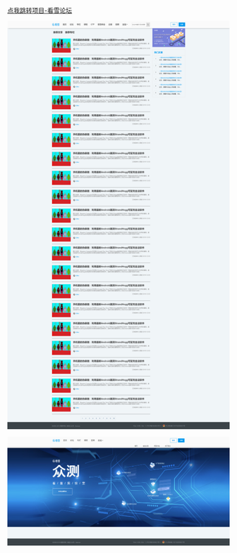 [点我跳转项目-看雪论坛](https://github.com/Silence-dream/com.pediy.bbs)

<img src="1.png">

![image-20191205180314244](点我查看项目进度.assets/image-20191205180314244.png)